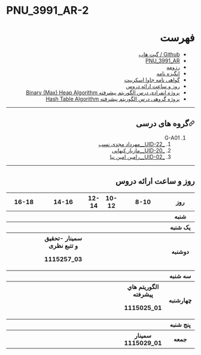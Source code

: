 # PNU_3991_AR-2
<div dir="rtl">
  <h1>فهرست  </h1>
  
 <ul>
   <li>
    <a href='https://github.com/raminaminnia' >Github / گیت هاب</a>
   </li>
  <li>
    <a href='https://github.com/raminaminnia/PNU_3991_AR' >PNU_3991_AR</a>
   </li>
  <li>
    <a href='https://github.com/raminaminnia/PNU_3991_AR/edit/main/Resume/MyResume.pdf' >رزومه</a>
    </li>
  <li>
    <a href='https://github.com/raminaminnia/PNU_3991_AR/edit/main/Statement of Purpose/Statement of Purpose.pdf' >انگیزه نامه</a>
    </li>
 
 <li>
    <a href='https://github.com/raminaminnia/PNU_3991_AR/edit/main/Certificate/cert-1024-20480032.pdf' >گواهی نامه جاوا اسکریپت</a>
    </li>
 

<li>
    <a href='#courses' >روز و ساعت ارائه دروس</a>
   </li>
   
   <li>
    <a href='http://mollasadraschool.ir/files/BinaryMaxHeap.html' target='_blank'>
	    پروژه انفرادی درس الگوریتم پیشرفته
	    Binary (Max) Heap Algorithm
	</a>
   </li>
   <li>
    <a href='http://mollasadraschool.ir/files/HashTableProject.html' target='_blank'>
	    پروژه گروهی درس الگوریتم پیشرفته
	    Hash Table Algorithm
	</a>
   </li>
</ul> 
<hr>
<h2><a id="user-content-گروه-های-درسی" class="anchor" aria-hidden="true" href="#گروه-های-درسی"><svg class="octicon octicon-link" viewBox="0 0 16 16" version="1.1" width="16" height="16" aria-hidden="true"><path fill-rule="evenodd" d="M7.775 3.275a.75.75 0 001.06 1.06l1.25-1.25a2 2 0 112.83 2.83l-2.5 2.5a2 2 0 01-2.83 0 .75.75 0 00-1.06 1.06 3.5 3.5 0 004.95 0l2.5-2.5a3.5 3.5 0 00-4.95-4.95l-1.25 1.25zm-4.69 9.64a2 2 0 010-2.83l2.5-2.5a2 2 0 012.83 0 .75.75 0 001.06-1.06 3.5 3.5 0 00-4.95 0l-2.5 2.5a3.5 3.5 0 004.95 4.95l1.25-1.25a.75.75 0 00-1.06-1.06l-1.25 1.25a2 2 0 01-2.83 0z"></path></svg></a>گروه های درسی</h2>
<ol>
<li>G-A01
<ol>
<li><a href="https://github.com/AliRazavi-edu/PNU_3991/tree/master/_MSc/SoftwareProjectManagement/1115272_01/20_%D9%85%D9%87%D8%B1%D8%AF%D8%A7%D8%AF%20%D9%85%D8%AC%D8%AF%D9%8A%20%D9%86%D8%B3%D8%A8">_UID-22__مهرداد مجدی نسب</a></li>
<li><a href="https://github.com/AliRazavi-edu/PNU_3991/tree/master/_MSc/AdvancedAlgorithms/1115025_01/20_%D9%85%D8%A7%D8%B2%D9%8A%D8%A7%D8%B1%20%D9%83%D9%8A%D9%87%D8%A7%D9%86%D9%8A">_UID-20__مازیار کیهانی</a></li>
	<li><a href="https://github.com/AliRazavi-edu/PNU_3991/tree/master/_MSc/AdvancedAlgorithms/1115025_01/02_%D8%B1%D8%A7%D9%85%D9%8A%D9%86%20%D8%A7%D9%85%D9%8A%D9%86%20%D9%86%D9%8A%D8%A7">_UID-02__رامین امین نیا</a></li>
</ol>
</li>
</ol>
  <hr>
  
  <h2>
	<a name="courses">
روز و ساعت ارائه دروس
<a>
</h2>
<div dir="ltr">
<table width="100%">
  <tbody><tr>
    <th width="317">16-18</th>
    <th>14-16</th>
    <th>12-14</th>
    <th>10-12</th>
    <th width="132">8-10</th>
    <th width="51">روز</th>
  </tr>
  <tr>
    <th width="317">&nbsp;</th>
    <th>&nbsp;</th>
    <th>&nbsp;</th>
    <th></th>
    <th width="132"></th>
    <th width="51">شنبه</th>
  </tr>
   <tr>
    <th width="317"></th>
    <th></th>
    <th></th>
    <th></th>
    <th width="132"></th>
    <th width="51">&#1740;ک شنبه</th>
  </tr>
   <tr>
     <th width="317">&nbsp;</th>
     <th>سم&#1740;نار -تحق&#1740;ق و تتبع نظر&#1740;<p>1115257_03</th>
     <th>&nbsp;</th>
     <th>&nbsp;</th>
    <th width="132"></th>   
    <th width="51">دوشنبه</th>
  </tr>
   <tr>
    <th width="317"></th>
    <th></th>
    <th></th>
    <th></th>
    <th width="132"></th>
    <th width="51">سه شنبه</th>
  </tr>
   <tr>
    <th width="317"></th>
    <th></th>
    <th></th>
    <th></th>
     <th width="132">
		الگوريتم هاي پيشرفته 
	   <p>  1115025_01</th>
    <th width="51">چهارشنبه</th>
  </tr>
   <tr>
    <th width="317">&nbsp;</th>
     <th>&nbsp;</th>
     <th>&nbsp;</th>
     <th>&nbsp;</th>
    <th width="132">&nbsp;</th>
    <th width="51">پنج شنبه</th>
  </tr>
   <tr>
    <th width="317"></th>
     <th>&nbsp;</th>
     <th>&nbsp;</th>
     <th>&nbsp;</th>
    <th width="132">سم&#1740;نار<br>
	1115029_01</th>
    <th width="51">جمعه</th>
  </tr>
</tbody></table>
</div>

   
   
   
</div>
